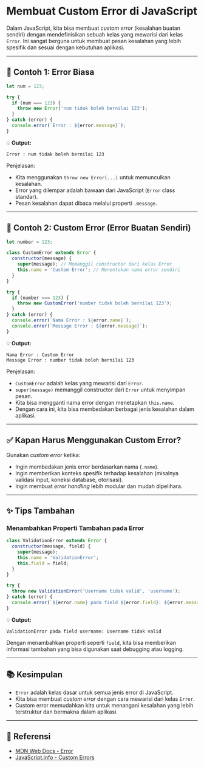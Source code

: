# Membuat Custom Error di JavaScript

Dalam JavaScript, kita bisa membuat *custom error* (kesalahan buatan sendiri) dengan mendefinisikan sebuah kelas yang mewarisi dari kelas `Error`. Ini sangat berguna untuk membuat pesan kesalahan yang lebih spesifik dan sesuai dengan kebutuhan aplikasi.

---

## 📌 Contoh 1: Error Biasa

```javascript
let num = 123;

try {
  if (num === 123) {
    throw new Error('num tidak boleh bernilai 123');
  }
} catch (error) {
  console.error(`Error : ${error.message}`);
}
```

💡 **Output:**
```
Error : num tidak boleh bernilai 123
```

Penjelasan:

- Kita menggunakan `throw new Error(...)` untuk memunculkan kesalahan.
- Error yang dilempar adalah bawaan dari JavaScript (`Error` class standar).
- Pesan kesalahan dapat dibaca melalui properti `.message`.

---

## 📌 Contoh 2: Custom Error (Error Buatan Sendiri)

```javascript
let number = 123;

class CustomError extends Error {
  constructor(message) {
    super(message); // Memanggil constructor dari kelas Error
    this.name = 'Custom Error'; // Menentukan nama error sendiri
  }
}

try {
  if (number === 123) {
    throw new CustomError('number tidak boleh bernilai 123');
  }
} catch (error) {
  console.error(`Nama Error : ${error.name}`);
  console.error(`Message Error : ${error.message}`);
}
```

💡 **Output:**
```
Nama Error : Custom Error
Message Error : number tidak boleh bernilai 123
```

Penjelasan:

- `CustomError` adalah kelas yang mewarisi dari `Error`.
- `super(message)` memanggil constructor dari `Error` untuk menyimpan pesan.
- Kita bisa mengganti nama error dengan menetapkan `this.name`.
- Dengan cara ini, kita bisa membedakan berbagai jenis kesalahan dalam aplikasi.

---

## ✅ Kapan Harus Menggunakan Custom Error?

Gunakan *custom error* ketika:

- Ingin membedakan jenis error berdasarkan nama (`.name`).
- Ingin memberikan konteks spesifik terhadap kesalahan (misalnya validasi input, koneksi database, otorisasi).
- Ingin membuat *error handling* lebih modular dan mudah dipelihara.

---

## ✨ Tips Tambahan

### Menambahkan Properti Tambahan pada Error

```javascript
class ValidationError extends Error {
  constructor(message, field) {
    super(message);
    this.name = 'ValidationError';
    this.field = field;
  }
}

try {
  throw new ValidationError('Username tidak valid', 'username');
} catch (error) {
  console.error(`${error.name} pada field ${error.field}: ${error.message}`);
}
```

💡 **Output:**
```
ValidationError pada field username: Username tidak valid
```

Dengan menambahkan properti seperti `field`, kita bisa memberikan informasi tambahan yang bisa digunakan saat debugging atau logging.

---

## 📚 Kesimpulan

- `Error` adalah kelas dasar untuk semua jenis error di JavaScript.
- Kita bisa membuat *custom error* dengan cara mewarisi dari kelas `Error`.
- Custom error memudahkan kita untuk menangani kesalahan yang lebih terstruktur dan bermakna dalam aplikasi.

---

## 🔗 Referensi

- [MDN Web Docs - Error](https://developer.mozilla.org/en-US/docs/Web/JavaScript/Reference/Global_Objects/Error)
- [JavaScript.info - Custom Errors](https://javascript.info/custom-errors)

